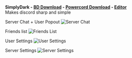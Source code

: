 **SimplyDark - [BD Download](https://betterdiscord.net/ghdl?id=2899) - [Powercord Download](https://github.com/Gibbu/BetterDiscord-Themes/raw/master/SimplyDark/SimplyDark.zip) - [Editor](https://gibbu.me/themegen/simplydark)**  
Makes discord sharp and simple

Server Chat + User Popout
![Server Chat](https://i.imgur.com/PZsOQ3d.jpg)

Friends list
![Friends List](https://i.imgur.com/jinqkHx.jpg)

User Settings
![User Settings](https://i.imgur.com/9HRBSYP.jpg)

Server Settings
![Server Settings](https://i.imgur.com/YlWfkMd.jpg)
